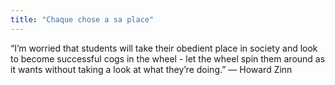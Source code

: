 ```yaml
---
title: "Chaque chose a sa place"
---
```


“I’m worried that students will take their obedient place in society and look
to become successful cogs in the wheel - let the wheel spin them around as it
wants without taking a look at what they’re doing.” — Howard Zinn

